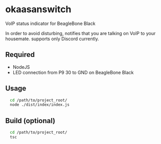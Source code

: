 # okaasanswitch
VoIP status indicator for BeagleBone Black

In order to avoid disturbing, notifies that you are talking on VoIP to your housemate.
supports only Discord currently.

## Required
- NodeJS
- LED connection from P9 30 to GND on BeagleBone Black

## Usage
```bash
  cd /path/to/project_root/
  node ./dist/index/index.js
```
## Build (optional)
```bash
  cd /path/to/project_root/
  tsc
```
